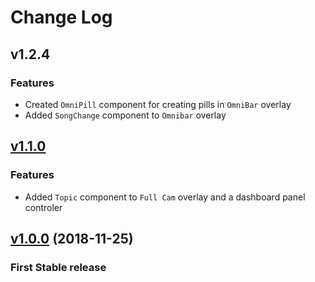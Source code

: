 # Change Log

## v1.2.4

### Features

- Created `OmniPill` component for creating pills in `OmniBar` overlay
- Added `SongChange` component to `Omnibar` overlay

## [v1.1.0](https://github.com/digitallymarked/digitallymarked-layouts/releases/tag/v1.1.0)

### Features

- Added `Topic` component to `Full Cam` overlay and a dashboard panel controler

## [v1.0.0](https://github.com/digitallymarked/digitallymarked-layouts/releases/tag/v1.0.0) (2018-11-25)

### First Stable release
